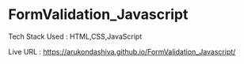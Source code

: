 # FormValidation_Javascript
Tech Stack Used : HTML,CSS,JavaScript

Live URL : https://arukondashiva.github.io/FormValidation_Javascript/
